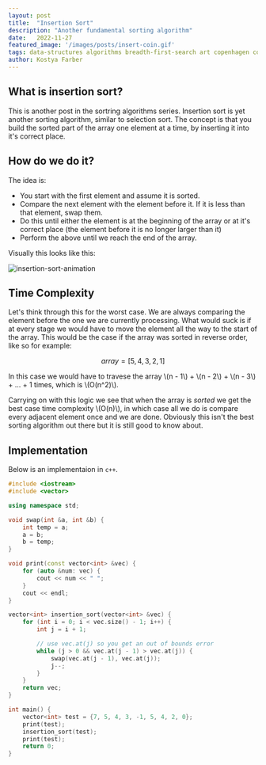 ```yaml
---
layout:	post
title:	"Insertion Sort"
description: "Another fundamental sorting algorithm" 
date:	2022-11-27
featured_image: '/images/posts/insert-coin.gif'
tags: data-structures algorithms breadth-first-search art copenhagen contemporary
author: Kostya Farber
---
```


## What is insertion sort?
This is another post in the sortring algorithms series. Insertion sort is yet another sorting algorithm, similar to selection sort. The concept is that you build the sorted part of the array one element at a time, by inserting it into it's correct place. 

## How do we do it?
The idea is:

* You start with the first element and assume it is sorted.
* Compare the next element with the element before it. If it is less than that element, swap them. 
* Do this until either the element is at the beginning of the array or at it's correct place (the element before it is no longer larger than it)
* Perform the above until we reach the end of the array.

Visually this looks like this:

![insertion-sort-animation](/images/posts/insertion-sort.gif)

## Time Complexity
Let's think through this for the worst case. We are always comparing the element before the one we are currently processing. What would suck is if at every stage we would have to move the element all the way to the start of the array. This would be the case if the array was sorted in reverse order, like so for example:

$$ array = [5,4,3,2,1] $$

In this case we would have to travese the array \\(n - 1\\) + \\(n - 2\\) + \\(n - 3\\) + ... + 1 times, which is \\(O(n^2)\\). 

Carrying on with this logic we see that when the array is *sorted* we get the best case time complexity \\(O(n)\\), in which case all we do is compare every adjacent element once and we are done. Obviously this isn't the best sorting algorithm out there but it is still good to know about.

## Implementation
Below is an implementaion in `c++`.

```c++
#include <iostream>
#include <vector>

using namespace std;

void swap(int &a, int &b) {
    int temp = a;
    a = b;
    b = temp;
}

void print(const vector<int> &vec) {
    for (auto &num: vec) {
        cout << num << " ";
    }
    cout << endl;
}

vector<int> insertion_sort(vector<int> &vec) {
    for (int i = 0; i < vec.size() - 1; i++) {
        int j = i + 1;

        // use vec.at(j) so you get an out of bounds error
        while (j > 0 && vec.at(j - 1) > vec.at(j)) {
            swap(vec.at(j - 1), vec.at(j));
            j--;
        }
    }
    return vec;
}

int main() {
    vector<int> test = {7, 5, 4, 3, -1, 5, 4, 2, 0};
    print(test);
    insertion_sort(test);
    print(test);
    return 0;
}
```

